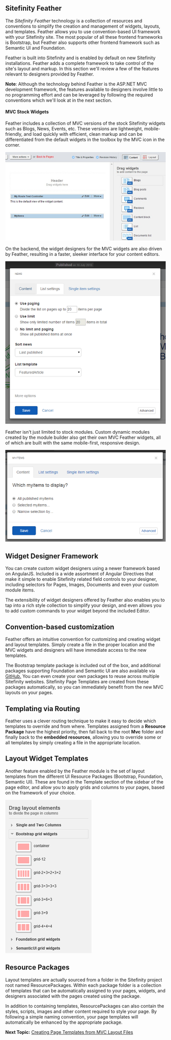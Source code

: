 Sitefinity Feather
------------------

The *Sitefinity Feather* technology is a collection of resources and
conventions to simplify the creation and management of widgets,
layouts, and templates. Feather allows you to use convention-based
UI framework with your Sitefinity site. The most popular
of all these frontend frameworks is Bootstrap, but Feather also
supports other frontend framework such as Semantic UI and Foundation.

Feather is built into Sitefinity and is enabled by default on new Sitefinity installations. Feather adds a complete framework to take control of the site's layout and markup. In this section we'll review a few of the features relevant to designers provided by Feather.

**Note**: Although the technology behind Feather is the ASP.NET MVC
development framework, the features available to designers involve
little to no programming effort and can be leveraged by following the
required conventions which we'll look at in the next section.

#### MVC Stock Widgets

Feather includes a collection of MVC versions of the stock Sitefinity
widgets such as Blogs, News, Events, etc. These versions are
lightweight, mobile-friendly, and load quickly with efficient, clean
markup and can be differentiated from the default widgets in the
toolbox by the MVC icon in the corner.

![](../media/image322.jpeg)

On the backend, the widget designers for the MVC widgets are also
driven by Feather, resulting in a faster, sleeker interface for your
content editors.

![](../media/image324.png)

Feather isn't just limited to stock modules. Custom dynamic modules
created by the module builder also get their own MVC Feather widgets,
all of which are built with the same mobile-first, responsive design.

![](../media/image325.png)

Widget Designer Framework
-------------------------

You can create custom widget designers using a newer framework
based on AngularJS. Included is a wide assortment of Angular
Directives that make it simple to enable Sitefinity related field
controls to your designer, including selectors for Pages, Images,
Documents and even your custom module items.

The extensibility of widget designers offered by Feather also enables
you to tap into a rich style collection to simplify your design, and
even allows you to add custom commands to your widget beyond the
included Editor.

Convention-based customization
------------------------------

Feather offers an intuitive convention for customizing and creating
widget and layout templates. Simply create a file in the proper
location and the MVC widgets and designers will have immediate access
to the new templates.

The Bootstrap template package is included out of the box, and
additional packages supporting Foundation and Semantic UI are also
available via
[GitHub.](https://github.com/Sitefinity/feather-packages) You can even
create your own packages to reuse across multiple Sitefinity websites.
Sitefinity Page Templates are created from these packages
automatically, so you can immediately benefit from the new MVC layouts
on your pages.

Templating via Routing
-----------------------

Feather uses a clever routing technique to make it easy to decide
which templates to override and from where. Templates assigned from a
**Resource Package** have the highest priority, then fall back to the root
**Mvc** folder and finally back to the **embedded resources**, allowing you to
override some or all templates by simply creating a file in the
appropriate location.

Layout Widget Templates
------------------------

Another feature enabled by the Feather module is the set of layout
templates from the different UI Resource Packages (Bootstrap,
Foundation, Semantic UI). These are found in the Template section of
the sidebar of the page editor, and allow you to apply grids and
columns to your pages, based on the framework of your choice.

![](../media/image326.png)

Resource Packages
-----------------

Layout templates are actually sourced from a folder in the Sitefinity
project root named ResourcePackages. Within each package folder is a
collection of templates that can be automatically assigned to your
pages, widgets, and designers associated with the pages created using
the package.

In addition to containing templates, ResourcePackages can also contain
the styles, scripts, images and other content required to style your
page. By following a simple naming convention, your page templates
will automatically be enhanced by the appropriate package.

**Next Topic:**
[Creating Page Templates from MVC Layout Files](./MVC%20Layouts/readme.md)
